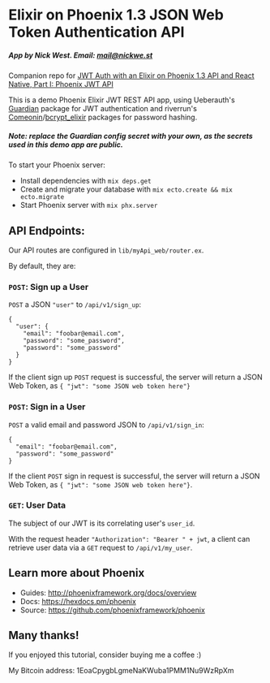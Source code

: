 # Elixir on Phoenix 1.3 JSON Web Token Authentication API

##### App by Nick West. Email: mail@nickwe.st

Companion repo for [JWT Auth with an Elixir on Phoenix 1.3 API and React Native, Part I: Phoenix JWT API](https://medium.com/@njwest/jwt-auth-with-an-elixir-on-phoenix-1-3-guardian-api-and-react-native-mobile-app-1bd00559ea51)

This is a demo Phoenix Elixir JWT REST API app, using Ueberauth's [Guardian](https://github.com/ueberauth/guardian) package for JWT authentication and riverrun's [Comeonin](https://github.com/riverrun/comeonin)/[bcrypt_elixir](https://github.com/riverrun/bcrypt_elixir) packages for password hashing.

##### Note: replace the Guardian config secret with your own, as the secrets used in this demo app are public.

To start your Phoenix server:

  * Install dependencies with `mix deps.get`
  * Create and migrate your database with `mix ecto.create && mix ecto.migrate`
  * Start Phoenix server with `mix phx.server`

## API Endpoints:

Our API routes are configured in `lib/myApi_web/router.ex`.

By default, they are:

### `POST`: Sign up a User

`POST` a JSON `"user"` to `/api/v1/sign_up`:
```
{
  "user": {
    "email": "foobar@email.com",
    "password": "some_password",
    "password": "some_password"
  }
}
```

If the client sign up `POST` request is successful, the server will return a JSON Web Token, as `{ "jwt": "some JSON web token here"}`

### `POST`: Sign in a User

`POST` a valid email and password JSON  to `/api/v1/sign_in`:
```
{
  "email": "foobar@email.com",
  "password": "some_password"
}
```

If the client `POST` sign in request is successful, the server will return a JSON Web Token, as `{ "jwt": "some JSON web token here"}`.

### `GET`: User Data

The subject of our JWT is its correlating user's `user_id`.

With the request header `"Authorization": "Bearer " + jwt`, a client can retrieve user data via a `GET` request to `/api/v1/my_user`.

## Learn more about Phoenix

  * Guides: http://phoenixframework.org/docs/overview
  * Docs: https://hexdocs.pm/phoenix
  * Source: https://github.com/phoenixframework/phoenix

## Many thanks!

If you enjoyed this tutorial, consider buying me a coffee :)

My Bitcoin address: 1EoaCpygbLgmeNaKWuba1PMM1Nu9WzRpXm
